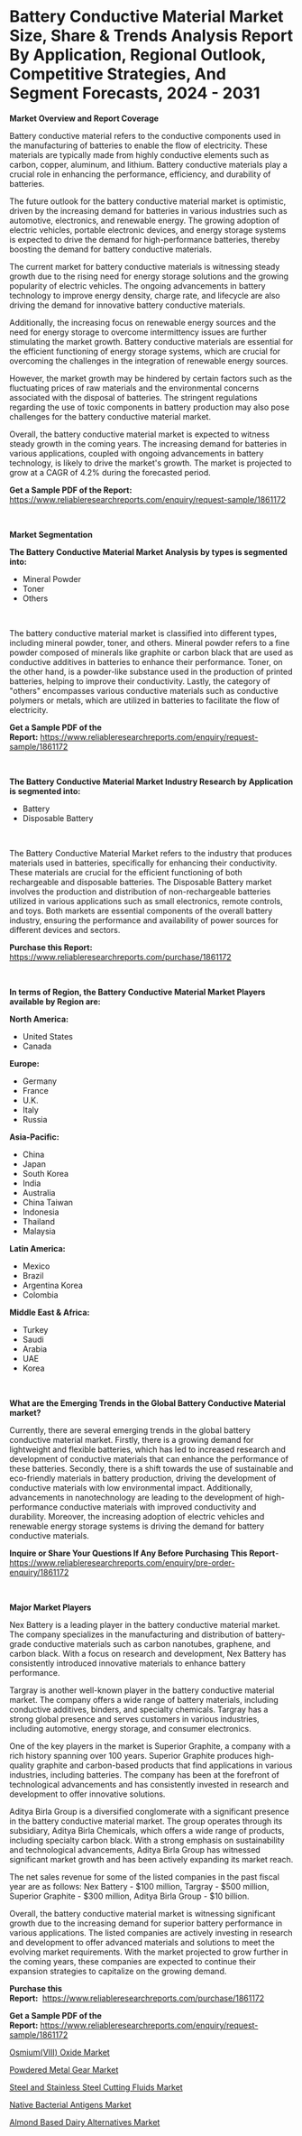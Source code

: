<p><h1>Battery Conductive Material Market Size, Share & Trends Analysis Report By Application, Regional Outlook, Competitive Strategies, And Segment Forecasts, 2024 - 2031</h1></p><p><strong>Market Overview and Report Coverage</strong></p>
<p><p>Battery conductive material refers to the conductive components used in the manufacturing of batteries to enable the flow of electricity. These materials are typically made from highly conductive elements such as carbon, copper, aluminum, and lithium. Battery conductive materials play a crucial role in enhancing the performance, efficiency, and durability of batteries.</p><p>The future outlook for the battery conductive material market is optimistic, driven by the increasing demand for batteries in various industries such as automotive, electronics, and renewable energy. The growing adoption of electric vehicles, portable electronic devices, and energy storage systems is expected to drive the demand for high-performance batteries, thereby boosting the demand for battery conductive materials.</p><p>The current market for battery conductive materials is witnessing steady growth due to the rising need for energy storage solutions and the growing popularity of electric vehicles. The ongoing advancements in battery technology to improve energy density, charge rate, and lifecycle are also driving the demand for innovative battery conductive materials.</p><p>Additionally, the increasing focus on renewable energy sources and the need for energy storage to overcome intermittency issues are further stimulating the market growth. Battery conductive materials are essential for the efficient functioning of energy storage systems, which are crucial for overcoming the challenges in the integration of renewable energy sources.</p><p>However, the market growth may be hindered by certain factors such as the fluctuating prices of raw materials and the environmental concerns associated with the disposal of batteries. The stringent regulations regarding the use of toxic components in battery production may also pose challenges for the battery conductive material market.</p><p>Overall, the battery conductive material market is expected to witness steady growth in the coming years. The increasing demand for batteries in various applications, coupled with ongoing advancements in battery technology, is likely to drive the market's growth. The market is projected to grow at a CAGR of 4.2% during the forecasted period.</p></p>
<p><strong>Get a Sample PDF of the Report:</strong> <a href="https://www.reliableresearchreports.com/enquiry/request-sample/1861172">https://www.reliableresearchreports.com/enquiry/request-sample/1861172</a></p>
<p>&nbsp;</p>
<p><strong>Market Segmentation</strong></p>
<p><strong>The Battery Conductive Material Market Analysis by types is segmented into:</strong></p>
<p><ul><li>Mineral Powder</li><li>Toner</li><li>Others</li></ul></p>
<p>&nbsp;</p>
<p><p>The battery conductive material market is classified into different types, including mineral powder, toner, and others. Mineral powder refers to a fine powder composed of minerals like graphite or carbon black that are used as conductive additives in batteries to enhance their performance. Toner, on the other hand, is a powder-like substance used in the production of printed batteries, helping to improve their conductivity. Lastly, the category of "others" encompasses various conductive materials such as conductive polymers or metals, which are utilized in batteries to facilitate the flow of electricity.</p></p>
<p><strong>Get a Sample PDF of the Report:</strong>&nbsp;<a href="https://www.reliableresearchreports.com/enquiry/request-sample/1861172">https://www.reliableresearchreports.com/enquiry/request-sample/1861172</a></p>
<p>&nbsp;</p>
<p><strong>The Battery Conductive Material Market Industry Research by Application is segmented into:</strong></p>
<p><ul><li>Battery</li><li>Disposable Battery</li></ul></p>
<p>&nbsp;</p>
<p><p>The Battery Conductive Material Market refers to the industry that produces materials used in batteries, specifically for enhancing their conductivity. These materials are crucial for the efficient functioning of both rechargeable and disposable batteries. The Disposable Battery market involves the production and distribution of non-rechargeable batteries utilized in various applications such as small electronics, remote controls, and toys. Both markets are essential components of the overall battery industry, ensuring the performance and availability of power sources for different devices and sectors.</p></p>
<p><strong>Purchase this Report:</strong>&nbsp; <a href="https://www.reliableresearchreports.com/purchase/1861172">https://www.reliableresearchreports.com/purchase/1861172</a></p>
<p>&nbsp;</p>
<p><strong>In terms of Region, the Battery Conductive Material Market Players available by Region are:</strong></p>
<p>
    <p> <strong> North America: </strong>
        <ul>
            <li>United States</li>
            <li>Canada</li>
        </ul>
        </p> 
    <p> <strong> Europe: </strong>
        <ul>
            <li>Germany</li>
            <li>France</li>
            <li>U.K.</li>
            <li>Italy</li>
            <li>Russia</li>
        </ul>
        </p> 
    <p> <strong> Asia-Pacific: </strong>
        <ul>
            <li>China</li>
            <li>Japan</li>
            <li>South Korea</li>
            <li>India</li>
            <li>Australia</li>
            <li>China Taiwan</li>
            <li>Indonesia</li>
            <li>Thailand</li>
            <li>Malaysia</li>
        </ul>
        </p> 
    <p> <strong> Latin America: </strong>
        <ul>
            <li>Mexico</li>
            <li>Brazil</li>
            <li>Argentina Korea</li>
            <li>Colombia</li>
        </ul>
        </p> 
    <p> <strong> Middle East & Africa: </strong>
        <ul>
            <li>Turkey</li>
            <li>Saudi</li>
            <li>Arabia</li>
            <li>UAE</li>
            <li>Korea</li>
        </ul>
    </p>
    </p>
<p>&nbsp;</p>
<p><strong>What are the Emerging Trends in the Global Battery Conductive Material market?</strong></p>
<p><p>Currently, there are several emerging trends in the global battery conductive material market. Firstly, there is a growing demand for lightweight and flexible batteries, which has led to increased research and development of conductive materials that can enhance the performance of these batteries. Secondly, there is a shift towards the use of sustainable and eco-friendly materials in battery production, driving the development of conductive materials with low environmental impact. Additionally, advancements in nanotechnology are leading to the development of high-performance conductive materials with improved conductivity and durability. Moreover, the increasing adoption of electric vehicles and renewable energy storage systems is driving the demand for battery conductive materials.</p></p>
<p><strong>Inquire or Share Your Questions If Any Before Purchasing This Report</strong>- <a href="https://www.reliableresearchreports.com/enquiry/pre-order-enquiry/1861172">https://www.reliableresearchreports.com/enquiry/pre-order-enquiry/1861172</a></p>
<p>&nbsp;</p>
<p><strong>Major Market Players</strong></p>
<p><p>Nex Battery is a leading player in the battery conductive material market. The company specializes in the manufacturing and distribution of battery-grade conductive materials such as carbon nanotubes, graphene, and carbon black. With a focus on research and development, Nex Battery has consistently introduced innovative materials to enhance battery performance.</p><p>Targray is another well-known player in the battery conductive material market. The company offers a wide range of battery materials, including conductive additives, binders, and specialty chemicals. Targray has a strong global presence and serves customers in various industries, including automotive, energy storage, and consumer electronics.</p><p>One of the key players in the market is Superior Graphite, a company with a rich history spanning over 100 years. Superior Graphite produces high-quality graphite and carbon-based products that find applications in various industries, including batteries. The company has been at the forefront of technological advancements and has consistently invested in research and development to offer innovative solutions.</p><p>Aditya Birla Group is a diversified conglomerate with a significant presence in the battery conductive material market. The group operates through its subsidiary, Aditya Birla Chemicals, which offers a wide range of products, including specialty carbon black. With a strong emphasis on sustainability and technological advancements, Aditya Birla Group has witnessed significant market growth and has been actively expanding its market reach.</p><p>The net sales revenue for some of the listed companies in the past fiscal year are as follows: Nex Battery - $100 million, Targray - $500 million, Superior Graphite - $300 million, Aditya Birla Group - $10 billion.</p><p>Overall, the battery conductive material market is witnessing significant growth due to the increasing demand for superior battery performance in various applications. The listed companies are actively investing in research and development to offer advanced materials and solutions to meet the evolving market requirements. With the market projected to grow further in the coming years, these companies are expected to continue their expansion strategies to capitalize on the growing demand.</p></p>
<p><strong>Purchase this Report:</strong>&nbsp;&nbsp;<a href="https://www.reliableresearchreports.com/purchase/1861172">https://www.reliableresearchreports.com/purchase/1861172</a></p>
<p></p>
<p><strong>Get a Sample PDF of the Report:</strong>&nbsp;<a href="https://www.reliableresearchreports.com/enquiry/request-sample/1861172">https://www.reliableresearchreports.com/enquiry/request-sample/1861172</a></p>
<p><p><a href="https://github.com/prosalinda88/Market-Research-Report-List-2/blob/main/osmiumviii-oxide-market.md">Osmium(VIII) Oxide Market</a></p><p><a href="https://www.linkedin.com/pulse/powdered-metal-gear-market-research-report-provides-thorough-khhtc/">Powdered Metal Gear Market</a></p><p><a href="https://github.com/amae102299/Market-Research-Report-List-2/blob/main/steel-and-stainless-steel-cutting-fluids-market.md">Steel and Stainless Steel Cutting Fluids Market</a></p><p><a href="https://www.linkedin.com/pulse/native-bacterial-antigens-market-research-report-unlocks-jvboc/">Native Bacterial Antigens Market</a></p><p><a href="https://www.linkedin.com/pulse/almond-based-dairy-alternatives-market-size-2023-2030-global-b9wqc/">Almond Based Dairy Alternatives Market</a></p></p>
